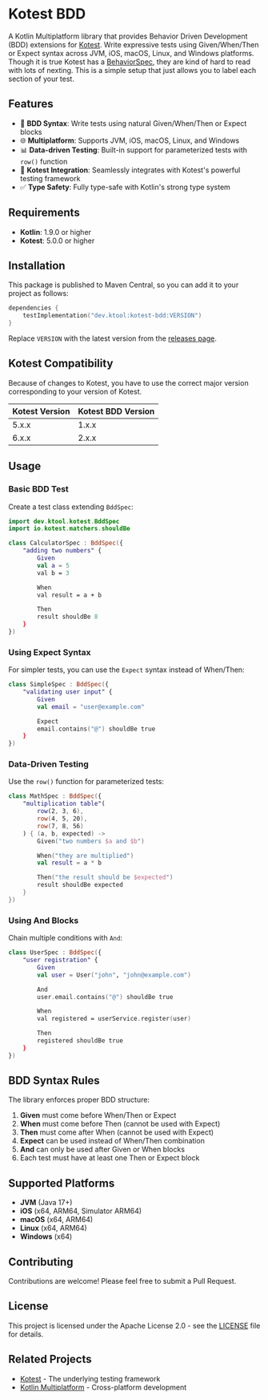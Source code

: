 # Kotest BDD

A Kotlin Multiplatform library that provides Behavior Driven Development (BDD) extensions
for [Kotest](https://kotest.io/). Write expressive tests using Given/When/Then or Expect syntax across JVM, iOS, macOS,
Linux, and Windows platforms. Though it is true Kotest has
a [BehaviorSpec](https://kotest.io/docs/framework/testing-styles.html#behavior-spec), they are kind of hard to read with
lots of nexting. This is a simple setup that just allows you to label each section of your test.

## Features

- 🎯 **BDD Syntax**: Write tests using natural Given/When/Then or Expect blocks
- 🌐 **Multiplatform**: Supports JVM, iOS, macOS, Linux, and Windows
- 📊 **Data-driven Testing**: Built-in support for parameterized tests with `row()` function
- 🔧 **Kotest Integration**: Seamlessly integrates with Kotest's powerful testing framework
- ✅ **Type Safety**: Fully type-safe with Kotlin's strong type system

## Requirements

- **Kotlin**: 1.9.0 or higher
- **Kotest**: 5.0.0 or higher

## Installation

This package is published to Maven Central, so you can add it to your project as follows:

```kotlin
dependencies {
    testImplementation("dev.ktool:kotest-bdd:VERSION")
}
```

Replace `VERSION` with the latest version from the [releases page](https://github.com/kotlin-run/kotest-bdd/releases).

## Kotest Compatibility

Because of changes to Kotest, you have to use the correct major version corresponding to your version of Kotest.

| Kotest Version | Kotest BDD Version |
|----------------|--------------------|
| 5.x.x          | 1.x.x              |
| 6.x.x          | 2.x.x              |

## Usage

### Basic BDD Test

Create a test class extending `BddSpec`:

```kotlin
import dev.ktool.kotest.BddSpec
import io.kotest.matchers.shouldBe

class CalculatorSpec : BddSpec({
    "adding two numbers" {
        Given
        val a = 5
        val b = 3

        When
        val result = a + b

        Then
        result shouldBe 8
    }
})
```

### Using Expect Syntax

For simpler tests, you can use the `Expect` syntax instead of When/Then:

```kotlin
class SimpleSpec : BddSpec({
    "validating user input" {
        Given
        val email = "user@example.com"

        Expect
        email.contains("@") shouldBe true
    }
})
```

### Data-Driven Testing

Use the `row()` function for parameterized tests:

```kotlin
class MathSpec : BddSpec({
    "multiplication table"(
        row(2, 3, 6),
        row(4, 5, 20),
        row(7, 8, 56)
    ) { (a, b, expected) ->
        Given("two numbers $a and $b")

        When("they are multiplied")
        val result = a * b

        Then("the result should be $expected")
        result shouldBe expected
    }
})
```

### Using And Blocks

Chain multiple conditions with `And`:

```kotlin
class UserSpec : BddSpec({
    "user registration" {
        Given
        val user = User("john", "john@example.com")

        And
        user.email.contains("@") shouldBe true

        When
        val registered = userService.register(user)

        Then
        registered shouldBe true
    }
})
```

## BDD Syntax Rules

The library enforces proper BDD structure:

1. **Given** must come before When/Then or Expect
2. **When** must come before Then (cannot be used with Expect)
3. **Then** must come after When (cannot be used with Expect)
4. **Expect** can be used instead of When/Then combination
5. **And** can only be used after Given or When blocks
6. Each test must have at least one Then or Expect block

## Supported Platforms

- **JVM** (Java 17+)
- **iOS** (x64, ARM64, Simulator ARM64)
- **macOS** (x64, ARM64)
- **Linux** (x64, ARM64)
- **Windows** (x64)

## Contributing

Contributions are welcome! Please feel free to submit a Pull Request.

## License

This project is licensed under the Apache License 2.0 - see the [LICENSE](LICENSE) file for details.

## Related Projects

- [Kotest](https://kotest.io/) - The underlying testing framework
- [Kotlin Multiplatform](https://kotlinlang.org/docs/multiplatform.html) - Cross-platform development